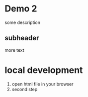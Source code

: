 # Demo 2

some description

## subheader

more text

# local development

1. open html file in your browser
2. second step